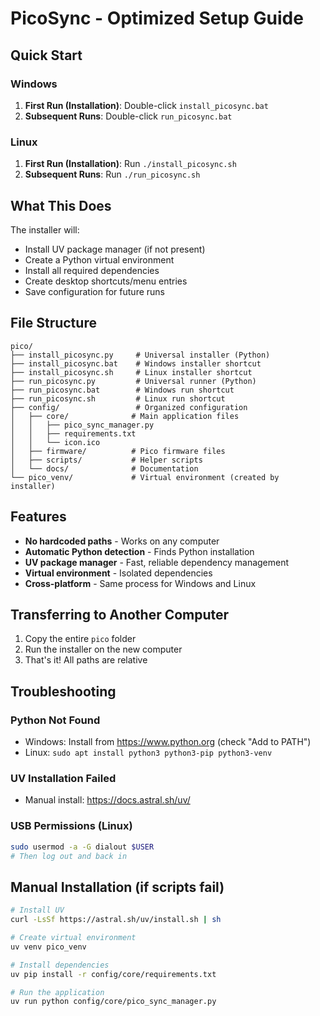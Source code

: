 # PicoSync - Optimized Setup Guide

## Quick Start

### Windows
1. **First Run (Installation)**: Double-click `install_picosync.bat`
2. **Subsequent Runs**: Double-click `run_picosync.bat`

### Linux
1. **First Run (Installation)**: Run `./install_picosync.sh`
2. **Subsequent Runs**: Run `./run_picosync.sh`

## What This Does

The installer will:
- Install UV package manager (if not present)
- Create a Python virtual environment
- Install all required dependencies
- Create desktop shortcuts/menu entries
- Save configuration for future runs

## File Structure

```
pico/
├── install_picosync.py     # Universal installer (Python)
├── install_picosync.bat    # Windows installer shortcut
├── install_picosync.sh     # Linux installer shortcut
├── run_picosync.py         # Universal runner (Python)
├── run_picosync.bat        # Windows run shortcut
├── run_picosync.sh         # Linux run shortcut
├── config/                 # Organized configuration
│   ├── core/              # Main application files
│   │   ├── pico_sync_manager.py
│   │   ├── requirements.txt
│   │   └── icon.ico
│   ├── firmware/          # Pico firmware files
│   ├── scripts/           # Helper scripts
│   └── docs/              # Documentation
└── pico_venv/             # Virtual environment (created by installer)
```

## Features

- **No hardcoded paths** - Works on any computer
- **Automatic Python detection** - Finds Python installation
- **UV package manager** - Fast, reliable dependency management
- **Virtual environment** - Isolated dependencies
- **Cross-platform** - Same process for Windows and Linux

## Transferring to Another Computer

1. Copy the entire `pico` folder
2. Run the installer on the new computer
3. That's it! All paths are relative

## Troubleshooting

### Python Not Found
- Windows: Install from https://www.python.org (check "Add to PATH")
- Linux: `sudo apt install python3 python3-pip python3-venv`

### UV Installation Failed
- Manual install: https://docs.astral.sh/uv/

### USB Permissions (Linux)
```bash
sudo usermod -a -G dialout $USER
# Then log out and back in
```

## Manual Installation (if scripts fail)

```bash
# Install UV
curl -LsSf https://astral.sh/uv/install.sh | sh

# Create virtual environment
uv venv pico_venv

# Install dependencies
uv pip install -r config/core/requirements.txt

# Run the application
uv run python config/core/pico_sync_manager.py
```